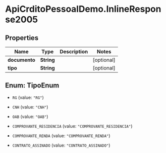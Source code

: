 # ApiCrditoPessoalDemo.InlineResponse2005

## Properties
Name | Type | Description | Notes
------------ | ------------- | ------------- | -------------
**documento** | **String** |  | [optional] 
**tipo** | **String** |  | [optional] 


<a name="TipoEnum"></a>
## Enum: TipoEnum


* `RG` (value: `"RG"`)

* `CNH` (value: `"CNH"`)

* `OAB` (value: `"OAB"`)

* `COMPROVANTE_RESIDENCIA` (value: `"COMPROVANTE_RESIDENCIA"`)

* `COMPROVANTE_RENDA` (value: `"COMPROVANTE_RENDA"`)

* `CONTRATO_ASSINADO` (value: `"CONTRATO_ASSINADO"`)




